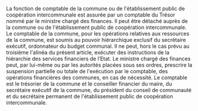 La fonction de comptable de la commune ou de l'établissement public de coopération intercommunale est assurée par un comptable du Trésor nommé par le ministre chargé des finances. Il peut être détaché auprès de la commune ou de l'établissement public de coopération intercommunale.
Le comptable de la commune, pour les opérations relatives aux ressources de la commune, est soumis au pouvoir hiérarchique exclusif du secrétaire exécutif, ordonnateur du budget communal. Il ne peut, hors le cas prévu au troisième l'alinéa du présent article, exécuter des instructions de la hiérarchie des services financiers de l’Etat.
Le ministre chargé des finances peut, par lui-même ou par les autorités placées sous ses ordres, prescrire la suspension partielle ou totale de l'exécution par le comptable, des opérations financières des communes, en cas de nécessité.
Le comptable est le trésorier de la commune et le conseiller financier du maire, du secrétaire exécutif de la commune, du président du conseil de communauté et du secrétaire permanent de l'établissement public de coopération intercommunale.